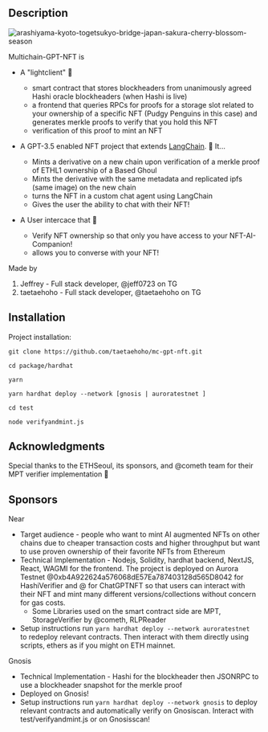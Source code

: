 ## Description  

![arashiyama-kyoto-togetsukyo-bridge-japan-sakura-cherry-blossom-season](https://github.com/taetaehoho/mc-gpt-nft/assets/75167060/2b75828a-9d34-4abe-98b2-c8e1812812e9)

Multichain-GPT-NFT is

- A "lightclient" 🏮
  - smart contract that stores blockheaders from unanimously agreed Hashi oracle blockheaders (when Hashi is live)
  - a frontend that queries RPCs for proofs for a storage slot related to your ownership of a specific NFT (Pudgy Penguins in this case) and generates merkle proofs to verify that you hold this NFT
  - verification of this proof to mint an NFT

- A GPT-3.5 enabled NFT project that extends [LangChain](https://github.com/hwchase17/langchain). 🤖 It...
  - Mints a derivative on a new chain upon verification of a merkle proof of ETHL1 ownership of a Based Ghoul
  - Mints the derivative with the same metadata and replicated ipfs (same image) on the new chain
  - turns the NFT in a custom chat agent using LangChain
  - Gives the user the ability to chat with their NFT! 

- A User intercace that 🌸
  - Verify NFT ownership so that only you have access to your NFT-AI-Companion!
  - allows you to converse with your NFT!

Made by

1. Jeffrey - Full stack developer, @jeff0723 on TG
2. taetaehoho - Full stack developer, @taetaehoho on TG


## Installation

Project installation:

```
git clone https://github.com/taetaehoho/mc-gpt-nft.git

cd package/hardhat

yarn 

yarn hardhat deploy --network [gnosis | auroratestnet ]

cd test 

node verifyandmint.js
```

## Acknowledgments

Special thanks to the ETHSeoul, its sponsors, and @cometh team for their MPT verifier implementation 🙏 

## Sponsors

Near 

- Target audience - people who want to mint AI augmented NFTs on other chains due to cheaper transaction costs and higher throughput but want to use proven ownership of their favorite NFTs from Ethereum
- Technical Implementation - Nodejs, Solidity, hardhat backend, NextJS, React, WAGMI for the frontend. The project is deployed on Aurora Testnet @0xb4A922624a576068dE57Ea787403128d565D8042 for HashiVerifier and @ for ChatGPTNFT so that users can interact with their NFT and mint many different versions/collections without concern for gas costs.
  - Some Libraries used on the smart contract side are MPT, StorageVerifier by @cometh, RLPReader
- Setup instructions run
   `yarn hardhat deploy --network auroratestnet ` to redeploy relevant contracts. Then interact with them directly using scripts, ethers as if you might on ETH mainnet.

Gnosis

- Technical Implementation - Hashi for the blockheader then JSONRPC to use a blockheader snapshot for the merkle proof
- Deployed on Gnosis!
- Setup instructions run
   `yarn hardhat deploy --network gnosis` to deploy relevant contracts and automatically verify on Gnosiscan. Interact with test/verifyandmint.js or on Gnosisscan!
